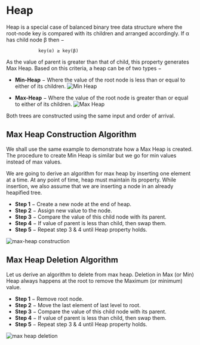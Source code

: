 # Heap

Heap is a special case of balanced binary tree data structure where the root-node key is compared with its children and arranged accordingly. If α has child node β then −

```psedo
            key(α) ≥ key(β)
```

As the value of parent is greater than that of child, this property generates Max Heap. Based on this criteria, a heap can be of two types −

- **Min-Heap** − Where the value of the root node is less than or equal to either of its children.
![Min Heap](https://www.tutorialspoint.com/data_structures_algorithms/images/min_heap_example.jpg)

- **Max-Heap** − Where the value of the root node is greater than or equal to either of its children.
![Max Heap](https://www.tutorialspoint.com/data_structures_algorithms/images/max_heap_example.jpg)

Both trees are constructed using the same input and order of arrival.

## Max Heap Construction Algorithm

We shall use the same example to demonstrate how a Max Heap is created. The procedure to create Min Heap is similar but we go for min values instead of max values.

We are going to derive an algorithm for max heap by inserting one element at a time. At any point of time, heap must maintain its property. While insertion, we also assume that we are inserting a node in an already heapified tree.

- **Step 1** − Create a new node at the end of heap.
- **Step 2** − Assign new value to the node.
- **Step 3** − Compare the value of this child node with its parent.
- **Step 4** − If value of parent is less than child, then swap them.
- **Step 5** − Repeat step 3 & 4 until Heap property holds.

![max-heap construction](https://www.tutorialspoint.com/data_structures_algorithms/images/max_heap_animation.gif)

## Max Heap Deletion Algorithm

Let us derive an algorithm to delete from max heap. Deletion in Max (or Min) Heap always happens at the root to remove the Maximum (or minimum) value.

- **Step 1** − Remove root node.
- **Step 2** − Move the last element of last level to root.
- **Step 3** − Compare the value of this child node with its parent.
- **Step 4** − If value of parent is less than child, then swap them.
- **Step 5** − Repeat step 3 & 4 until Heap property holds.

![max heap deletion](https://www.tutorialspoint.com/data_structures_algorithms/images/max_heap_deletion_animation.gif)
